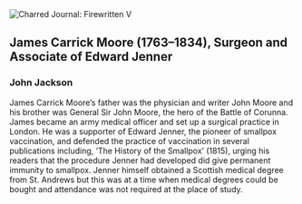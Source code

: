 <div class="artwork-of-the-day">
  <div class="container">
    <div class="img-wrapper">
      <img
        src="https://uploads7.wikiart.org/images/john-jackson/james-carrick-moore-1763-1834-surgeon-and-associate-of-edward-jenner.jpg!Large.jpg"
        alt="Charred Journal: Firewritten V" />
    </div>
    <div class="artwork-detail">
      <div class="artwork-origin"> 
        <h2 class="artwork-name">James Carrick Moore (1763–1834), Surgeon and Associate of Edward Jenner</h2>
        <h3 class="artist">
          John Jackson
        </h3>
      </div>
      <p class="description">
        <span class="artwork-description-text ng-binding" ng-bind-html="viewModel.ArtworkOfTheDay.Description | unsafe">James Carrick Moore’s father was the physician and writer John Moore and his brother was General Sir John Moore, the hero of the Battle of Corunna. James became an army medical officer and set up a surgical practice in London. He was a supporter of Edward Jenner, the pioneer of smallpox vaccination, and defended the practice of vaccination in several publications including, ‘The History of the Smallpox’ (1815), urging his readers that the procedure Jenner had developed did give permanent immunity to smallpox. Jenner himself obtained a Scottish medical degree from St. Andrews but this was at a time when medical degrees could be bought and attendance was not required at the place of study. </span>
                        <div class="text-shadow-container" ng-show="showShadow" style=""></div>
      </p>
    </div>
  </div>

</div>
